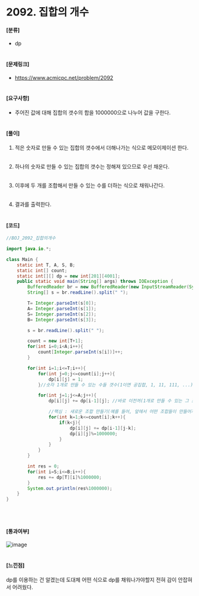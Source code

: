 <h1> 2092. 집합의 개수 </h1>

#### [분류]
- dp
<br><br>

#### [문제링크]
- https://www.acmicpc.net/problem/2092
<br><br>


#### [요구사항]
- 주어진 값에 대해 집합의 갯수의 합을 1000000으로 나누어 값을 구한다.<br><br> 

#### [풀이]

1. 적은 숫자로 만들 수 있는 집합의 갯수에서 더해나가는 식으로 메모이제이션 한다.<br><br>

2. 하나의 숫자로 만들 수 있는 집합의 갯수는 정해져 있으므로 우선 채운다.<br><br>

3. 이후에 두 개를 조합해서 만들 수 있는 수를 더하는 식으로 채워나간다.<br><br>

4. 결과를 출력한다.<br><br>


#### [코드]
```java
//BOJ_2092_집합의개수

import java.io.*;

class Main {
    static int T, A, S, B;
    static int[] count;
    static int[][] dp = new int[201][4001];
    public static void main(String[] args) throws IOException {
        BufferedReader br = new BufferedReader(new InputStreamReader(System.in));
        String[] s = br.readLine().split(" ");

        T= Integer.parseInt(s[0]);
        A= Integer.parseInt(s[1]);
        S= Integer.parseInt(s[2]);
        B= Integer.parseInt(s[3]);

        s = br.readLine().split(" ");

        count = new int[T+1];
        for(int i=0;i<A;i++){
            count[Integer.parseInt(s[i])]++;
        }

        for(int i=1;i<=T;i++){
            for(int j=0;j<=count[i];j++){
                dp[i][j] = 1;
            }//숫자 1개로 만들 수 있는 수들 갯수(1이면 공집합, 1, 11, 111, ...) 결국 하나씩 가능

            for(int j=1;j<=A;j++){
                dp[i][j] += dp[i-1][j]; //바로 이전꺼(1개로 만들 수 있는 그 조합들) 갯수 지금꺼에 추가시킴.

                //핵심 : 새로운 조합 만들기(예를 들어, 앞에서 어떤 조합들이 만들어져있다고 가정하고, 거기에 지금 숫자를 추가해서 새로운 조합 생성)
                for(int k=1;k<=count[i];k++){
                    if(k<j){
                        dp[i][j] += dp[i-1][j-k];
                        dp[i][j]%=1000000;
                    }
                }
            }
        }

        int res = 0;
        for(int i=S;i<=B;i++){
            res += dp[T][i]%1000000;
        }
        System.out.println(res%1000000);
    }
}
```
<br><br>

#### [통과여부]
![image](https://user-images.githubusercontent.com/54053016/124607244-9d4eef00-dea8-11eb-8a9e-07c65e73ded6.png)
<br><br>

#### [느낀점]
dp를 이용하는 건 알겠는데 도대체 어떤 식으로 dp를 채워나가야할지 전혀 감이 안잡혀서 어려웠다.